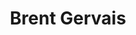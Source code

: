 ---
avatar: /images/people/brent.jpg
avatar_small: /images/people/brent_small.jpg
bio: Commercial, Editorial & Documentary Photography -- local food, sustainability,
  technology, photography on Linux + more!
homepage: https://www.brentgervais.com/
instagram: null
linkedin: null
title: Brent Gervais
twitter: https://twitter.com/brentgervais
type: host
username: brent
youtube: null
---